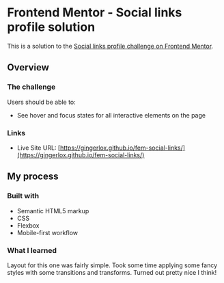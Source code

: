 # Frontend Mentor - Social links profile solution

This is a solution to the [Social links profile challenge on Frontend Mentor](https://www.frontendmentor.io/challenges/social-links-profile-UG32l9m6dQ).


## Overview

### The challenge

Users should be able to:

- See hover and focus states for all interactive elements on the page

### Links

- Live Site URL: [https://gingerlox.github.io/fem-social-links/](https://gingerlox.github.io/fem-social-links/)

## My process

### Built with

- Semantic HTML5 markup
- CSS
- Flexbox
- Mobile-first workflow

### What I learned

Layout for this one was fairly simple. Took some time applying some fancy styles with some transitions and transforms. Turned out pretty nice I think!